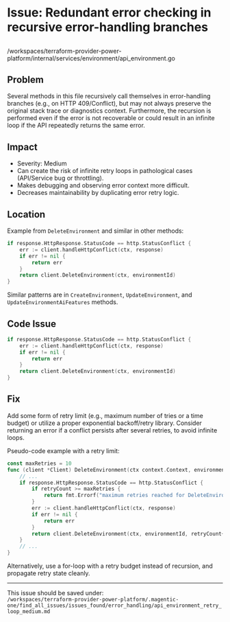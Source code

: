# Issue: Redundant error checking in recursive error-handling branches

##

/workspaces/terraform-provider-power-platform/internal/services/environment/api_environment.go

## Problem

Several methods in this file recursively call themselves in error-handling branches (e.g., on HTTP 409/Conflict), but may not always preserve the original stack trace or diagnostics context. Furthermore, the recursion is performed even if the error is not recoverable or could result in an infinite loop if the API repeatedly returns the same error.

## Impact

- Severity: Medium
- Can create the risk of infinite retry loops in pathological cases (API/Service bug or throttling).
- Makes debugging and observing error context more difficult.
- Decreases maintainability by duplicating error retry logic.

## Location

Example from `DeleteEnvironment` and similar in other methods:

```go
if response.HttpResponse.StatusCode == http.StatusConflict {
    err := client.handleHttpConflict(ctx, response)
    if err != nil {
        return err
    }
    return client.DeleteEnvironment(ctx, environmentId)
}
```

Similar patterns are in `CreateEnvironment`, `UpdateEnvironment`, and `UpdateEnvironmentAiFeatures` methods.

## Code Issue

```go
if response.HttpResponse.StatusCode == http.StatusConflict {
    err := client.handleHttpConflict(ctx, response)
    if err != nil {
        return err
    }
    return client.DeleteEnvironment(ctx, environmentId)
}
```

## Fix

Add some form of retry limit (e.g., maximum number of tries or a time budget) or utilize a proper exponential backoff/retry library. Consider returning an error if a conflict persists after several retries, to avoid infinite loops.

Pseudo-code example with a retry limit:

```go
const maxRetries = 10
func (client *Client) DeleteEnvironment(ctx context.Context, environmentId string, retryCount int) error {
    // ...
    if response.HttpResponse.StatusCode == http.StatusConflict {
        if retryCount >= maxRetries {
            return fmt.Errorf("maximum retries reached for DeleteEnvironment on conflict")
        }
        err := client.handleHttpConflict(ctx, response)
        if err != nil {
            return err
        }
        return client.DeleteEnvironment(ctx, environmentId, retryCount+1)
    }
    // ...
}
```

Alternatively, use a for-loop with a retry budget instead of recursion, and propagate retry state cleanly.

---

This issue should be saved under:  
`/workspaces/terraform-provider-power-platform/.magentic-one/find_all_issues/issues_found/error_handling/api_environment_retry_loop_medium.md`
